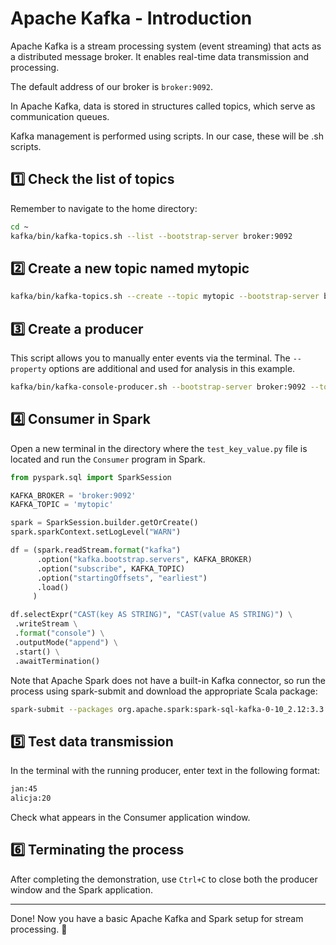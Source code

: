 # Apache Kafka - Introduction

Apache Kafka is a stream processing system (event streaming) that acts as a distributed message broker.
It enables real-time data transmission and processing.

The default address of our broker is `broker:9092`.

In Apache Kafka, data is stored in structures called topics, which serve as communication queues.

Kafka management is performed using scripts. In our case, these will be .sh scripts.

## 1️⃣ Check the list of topics

Remember to navigate to the home directory:
```sh
cd ~
kafka/bin/kafka-topics.sh --list --bootstrap-server broker:9092
```

## 2️⃣ Create a new topic named mytopic
```sh
kafka/bin/kafka-topics.sh --create --topic mytopic --bootstrap-server broker:9092
```
## 3️⃣ Create a producer

This script allows you to manually enter events via the terminal. The `--property` options are additional and used for analysis in this example.

```sh
kafka/bin/kafka-console-producer.sh --bootstrap-server broker:9092 --topic mytopic --property "parse.key=true" --property "key.separator=:"
```

## 4️⃣ Consumer in Spark

Open a new terminal in the directory where the `test_key_value.py` file is located and run the `Consumer` program in Spark.

```python
from pyspark.sql import SparkSession

KAFKA_BROKER = 'broker:9092'
KAFKA_TOPIC = 'mytopic'

spark = SparkSession.builder.getOrCreate()
spark.sparkContext.setLogLevel("WARN")

df = (spark.readStream.format("kafka")
      .option("kafka.bootstrap.servers", KAFKA_BROKER)
      .option("subscribe", KAFKA_TOPIC)
      .option("startingOffsets", "earliest")
      .load()
     )

df.selectExpr("CAST(key AS STRING)", "CAST(value AS STRING)") \
 .writeStream \
 .format("console") \
 .outputMode("append") \
 .start() \
 .awaitTermination()
```
Note that Apache Spark does not have a built-in Kafka connector, so run the process using spark-submit and download the appropriate Scala package:

```sh
spark-submit --packages org.apache.spark:spark-sql-kafka-0-10_2.12:3.3.0 test_key_value.py
```

## 5️⃣ Test data transmission

In the terminal with the running producer, enter text in the following format:
```bash
jan:45
alicja:20
```
Check what appears in the Consumer application window.

## 6️⃣ Terminating the process

After completing the demonstration, use `Ctrl+C` to close both the producer window and the Spark application.

---
Done! Now you have a basic Apache Kafka and Spark setup for stream processing. 🎉